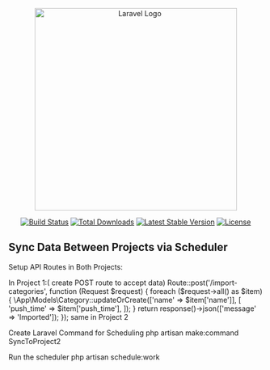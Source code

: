 <p align="center"><a href="https://laravel.com" target="_blank"><img src="https://raw.githubusercontent.com/laravel/art/master/logo-lockup/5%20SVG/2%20CMYK/1%20Full%20Color/laravel-logolockup-cmyk-red.svg" width="400" alt="Laravel Logo"></a></p>

<p align="center">
<a href="https://github.com/laravel/framework/actions"><img src="https://github.com/laravel/framework/workflows/tests/badge.svg" alt="Build Status"></a>
<a href="https://packagist.org/packages/laravel/framework"><img src="https://img.shields.io/packagist/dt/laravel/framework" alt="Total Downloads"></a>
<a href="https://packagist.org/packages/laravel/framework"><img src="https://img.shields.io/packagist/v/laravel/framework" alt="Latest Stable Version"></a>
<a href="https://packagist.org/packages/laravel/framework"><img src="https://img.shields.io/packagist/l/laravel/framework" alt="License"></a>
</p>

## Sync Data Between Projects via Scheduler
Setup API Routes in Both Projects:

In Project 1:( create POST route to accept data)
Route::post('/import-categories', function (Request $request) {
    foreach ($request->all() as $item) {
        \App\Models\Category::updateOrCreate(['name' => $item['name']], [
            'push_time' => $item['push_time'],
        ]);
    }
    return response()->json(['message' => 'Imported']);
});
same in Project 2

Create Laravel Command for Scheduling
php artisan make:command SyncToProject2

Run the scheduler 
php artisan schedule:work
